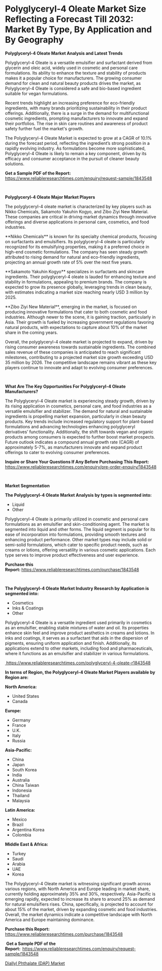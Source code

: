 <p><h1>Polyglyceryl-4 Oleate Market Size Reflecting a Forecast Till 2032: Market By Type, By Application and By Geography</h1></p><p><strong>Polyglyceryl-4 Oleate Market Analysis and Latest Trends</strong></p>
<p><p>Polyglyceryl-4 Oleate is a versatile emulsifier and surfactant derived from glycerin and oleic acid, widely used in cosmetic and personal care formulations. Its ability to enhance the texture and stability of products makes it a popular choice for manufacturers. The growing consumer demand for clean and natural beauty products drives the market, as Polyglyceryl-4 Oleate is considered a safe and bio-based ingredient suitable for vegan formulations.</p><p>Recent trends highlight an increasing preference for eco-friendly ingredients, with many brands prioritizing sustainability in their product offerings. Additionally, there is a surge in the demand for multifunctional cosmetic ingredients, prompting manufacturers to innovate and expand their portfolios. The rise in skin care routines and awareness of product safety further fuel the market's growth.</p><p>The Polyglyceryl-4 Oleate Market is expected to grow at a CAGR of 10.1% during the forecast period, reflecting the ingredient’s strong position in a rapidly evolving industry. As formulations become more sophisticated, Polyglyceryl-4 Oleate is likely to remain a key component, driven by its efficacy and consumer acceptance in the pursuit of cleaner beauty solutions.</p></p>
<p><strong>Get a Sample PDF of the Report:&nbsp;</strong> <a href="https://www.reliableresearchtimes.com/enquiry/request-sample/1843548?utm_campaign=1558&utm_medium=2&utm_source=Github&utm_content=ia&utm_term=03022025&utm_id=polyglyceryl-4-oleate">https://www.reliableresearchtimes.com/enquiry/request-sample/1843548</a></p>
<p>&nbsp;</p>
<p><strong>Polyglyceryl-4 Oleate Major Market Players</strong></p>
<p><p>The polyglyceryl-4 oleate market is characterized by key players such as Nikko Chemicals, Sakamoto Yakuhin Kogyo, and Zibo Ziyi New Material. These companies are critical in driving market dynamics through innovative offerings and diverse applications in personal care, cosmetics, and food industries.</p><p>**Nikko Chemicals** is known for its specialty chemical products, focusing on surfactants and emulsifiers. Its polyglyceryl-4 oleate is particularly recognized for its emulsifying properties, making it a preferred choice in high-end cosmetic formulations. The company has seen steady growth attributed to rising demand for natural and eco-friendly ingredients, projecting an annual growth rate of 5% over the next five years.</p><p>**Sakamoto Yakuhin Kogyo** specializes in surfactants and skincare ingredients. Their polyglyceryl-4 oleate is lauded for enhancing texture and stability in formulations, appealing to premium brands. The company is expected to grow its presence globally, leveraging trends in clean beauty, with estimates indicating a market size reaching nearly USD 3 million by 2025.</p><p>**Zibo Ziyi New Material**, emerging in the market, is focused on producing innovative formulations that cater to both cosmetic and food industries. Although newer to the scene, it is gaining traction, particularly in Asia. Their growth is fueled by increasing government regulations favoring natural products, with expectations to capture about 10% of the market share in the coming years.</p><p>Overall, the polyglyceryl-4 oleate market is projected to expand, driven by rising consumer awareness towards sustainable ingredients. The combined sales revenue of these companies is anticipated to reach significant milestones, contributing to a projected market size growth exceeding USD 35 million by 2026. The competitive landscape remains vibrant as these key players continue to innovate and adapt to evolving consumer preferences.</p></p>
<p>&nbsp;</p>
<p><strong>What Are The Key Opportunities For Polyglyceryl-4 Oleate Manufacturers?</strong></p>
<p><p>The Polyglyceryl-4 Oleate market is experiencing steady growth, driven by its rising application in cosmetics, personal care, and food industries as a versatile emulsifier and stabilizer. The demand for natural and sustainable ingredients is propelling market expansion, particularly in clean beauty products. Key trends include increased regulatory support for plant-based formulations and advancing technologies enhancing polyglyceryl derivatives’ functionality. Additionally, the shift towards vegan and organic products among consumers is expected to further boost market prospects. Future outlook indicates a compound annual growth rate (CAGR) of approximately 5-7%, as manufacturers innovate and expand product offerings to cater to evolving consumer preferences.</p></p>
<p><strong>Inquire or Share Your Questions If Any Before Purchasing This Report:</strong> <a href="https://www.reliableresearchtimes.com/enquiry/pre-order-enquiry/1843548?utm_campaign=1558&utm_medium=2&utm_source=Github&utm_content=ia&utm_term=03022025&utm_id=polyglyceryl-4-oleate">https://www.reliableresearchtimes.com/enquiry/pre-order-enquiry/1843548</a></p>
<p>&nbsp;</p>
<p><strong>Market Segmentation</strong></p>
<p><strong>The Polyglyceryl-4 Oleate Market Analysis by types is segmented into:</strong></p>
<p><ul><li>Liquid</li><li>Other</li></ul></p>
<p><p>Polyglyceryl-4 Oleate is primarily utilized in cosmetic and personal care formulations as an emulsifier and skin-conditioning agent. The market is segmented into liquid and other forms. The liquid segment is popular for its ease of incorporation into formulations, providing smooth textures and enhancing product performance. Other market types may include solid or semi-solid formulations, which cater to specific product needs, such as creams or lotions, offering versatility in various cosmetic applications. Each type serves to improve product effectiveness and user experience.</p></p>
<p><strong>Purchase this Report:&nbsp;</strong><a href="https://www.reliableresearchtimes.com/purchase/1843548?utm_campaign=1558&utm_medium=2&utm_source=Github&utm_content=ia&utm_term=03022025&utm_id=polyglyceryl-4-oleate">https://www.reliableresearchtimes.com/purchase/1843548</a></p>
<p>&nbsp;</p>
<p><strong>The Polyglyceryl-4 Oleate Market Industry Research by Application is segmented into:</strong></p>
<p><ul><li>Cosmetics</li><li>Inks & Coatings</li><li>Other</li></ul></p>
<p><p>Polyglyceryl-4 Oleate is a versatile ingredient used primarily in cosmetics as an emulsifier, enabling stable mixtures of water and oil. Its properties enhance skin feel and improve product aesthetics in creams and lotions. In inks and coatings, it serves as a surfactant that aids in the dispersion of pigments, ensuring uniform application and finish. Additionally, its applications extend to other markets, including food and pharmaceuticals, where it functions as an emulsifier and stabilizer in various formulations.</p></p>
<p><a href="https://www.reliableresearchtimes.com/polyglyceryl-4-oleate-r1843548?utm_campaign=1558&utm_medium=2&utm_source=Github&utm_content=ia&utm_term=03022025&utm_id=polyglyceryl-4-oleate">&nbsp;https://www.reliableresearchtimes.com/polyglyceryl-4-oleate-r1843548</a></p>
<p><strong>In terms of Region, the Polyglyceryl-4 Oleate Market Players available by Region are:</strong></p>
<p>
    <p> <strong> North America: </strong>
        <ul>
            <li>United States</li>
            <li>Canada</li>
        </ul>
        </p> 
    <p> <strong> Europe: </strong>
        <ul>
            <li>Germany</li>
            <li>France</li>
            <li>U.K.</li>
            <li>Italy</li>
            <li>Russia</li>
        </ul>
        </p> 
    <p> <strong> Asia-Pacific: </strong>
        <ul>
            <li>China</li>
            <li>Japan</li>
            <li>South Korea</li>
            <li>India</li>
            <li>Australia</li>
            <li>China Taiwan</li>
            <li>Indonesia</li>
            <li>Thailand</li>
            <li>Malaysia</li>
        </ul>
        </p> 
    <p> <strong> Latin America: </strong>
        <ul>
            <li>Mexico</li>
            <li>Brazil</li>
            <li>Argentina Korea</li>
            <li>Colombia</li>
        </ul>
        </p> 
    <p> <strong> Middle East & Africa: </strong>
        <ul>
            <li>Turkey</li>
            <li>Saudi</li>
            <li>Arabia</li>
            <li>UAE</li>
            <li>Korea</li>
        </ul>
    </p>
    </p>
<p><p>The Polyglyceryl-4 Oleate market is witnessing significant growth across various regions, with North America and Europe leading in market share, currently holding approximately 35% and 30%, respectively. Asia-Pacific is emerging rapidly, expected to increase its share to around 25% as demand for natural emulsifiers rises. China, specifically, is projected to account for about 15% of the market, driven by expanding cosmetic and food industries. Overall, the market dynamics indicate a competitive landscape with North America and Europe maintaining dominance.</p></p>
<p><strong>Purchase this Report: </strong><a href="https://www.reliableresearchtimes.com/purchase/1843548?utm_campaign=1558&utm_medium=2&utm_source=Github&utm_content=ia&utm_term=03022025&utm_id=polyglyceryl-4-oleate">https://www.reliableresearchtimes.com/purchase/1843548</a></p>
<p>&nbsp;<strong>Get a Sample PDF of the Report:&nbsp;&nbsp;</strong><a href="https://www.reliableresearchtimes.com/enquiry/request-sample/1843548?utm_campaign=1558&utm_medium=2&utm_source=Github&utm_content=ia&utm_term=03022025&utm_id=polyglyceryl-4-oleate">https://www.reliableresearchtimes.com/enquiry/request-sample/1843548</a></p>
<p><strong></strong></p>
<p><p><a href="https://github.com/mookiesville/Market-Research-Report-List-1/blob/main/diallyl-phthalate-dap-market.md?utm_campaign=1558&utm_medium=2&utm_source=Github&utm_content=ia&utm_term=03022025&utm_id=polyglyceryl-4-oleate">Diallyl Phthalate (DAP) Market</a></p></p>